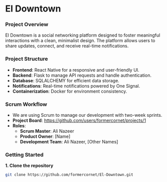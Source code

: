 # El Downtown

### Project Overview
El Downtown is a social networking platform designed to foster meaningful interactions with a clean, minimalist design. The platform allows users to share updates, connect, and receive real-time notifications.

### Project Structure
- **Frontend**: React Native for a responsive and user-friendly UI.
- **Backend**: Flask to manage API requests and handle authentication.
- **Database**: SQLALCHEMY for efficient data storage.
- **Notifications**: Real-time notifications powered by One Signal.
- **Containerization**: Docker for environment consistency.

### Scrum Workflow
- We are using Scrum to manage our development with two-week sprints.
- **Project Board**: https://github.com/users/formercornet/projects/1
- **Roles**:
  - **Scrum Master**: Ali Nazeer
  - **Product Owner**: [Name]
  - **Development Team**: Ali Nazeer, [Other Names]

### Getting Started

**1. Clone the repository**
```bash
git clone https://github.com/formercornet/El-Downtown.git
